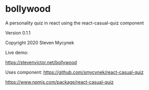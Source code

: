 # bollywood
A personality quiz in react using the react-casual-quiz
component

Version 0.1.1

Copyright 2020 Steven Mycynek

Live demo:

https://stevenvictor.net/bollywood

Uses component:
https://github.com/smycynek/react-casual-quiz

https://www.npmjs.com/package/react-casual-quiz
